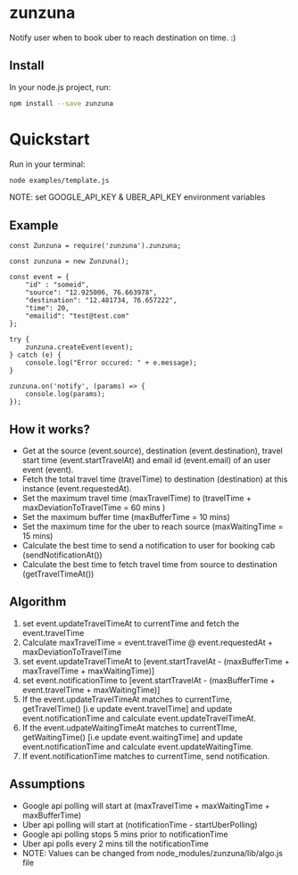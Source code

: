 # zunzuna

Notify user when to book uber to reach destination on time. :)

## Install

In your node.js project, run:

```bash
npm install --save zunzuna
```

# Quickstart

Run in your terminal:

```bash
node examples/template.js
```

NOTE: set GOOGLE_API_KEY & UBER_API_KEY environment variables 

## Example

```javascirpt
const Zunzuna = require('zunzuna').zunzuna;

const zunzuna = new Zunzuna();

const event = {
    "id" : "someid",
    "source": "12.925006, 76.663978",
    "destination": "12.481734, 76.657222",
    "time": 20,
    "emailid": "test@test.com"
};

try {
    zunzuna.createEvent(event);
} catch (e) {
    console.log("Error occured: " + e.message);
}

zunzuna.on('notify', (params) => {
    console.log(params);
});
```

## How it works?
- Get at the source (event.source), destination (event.destination), travel start time (event.startTravelAt) and email id (event.email) of an user event (event).
- Fetch the total travel time (travelTime) to destination (destination) at this instance (event.requestedAt).
- Set the maximum travel time (maxTravelTime) to (travelTime + maxDeviationToTravelTime = 60 mins )
- Set the maximum buffer time (maxBufferTime = 10 mins)
- Set the maximum time for the uber to reach source (maxWaitingTime = 15 mins) 
- Calculate the best time to send a notification to user for booking cab (sendNotificationAt())
- Calculate the best time to fetch travel time from source to destination (getTravelTimeAt())

## Algorithm
1. set event.updateTravelTimeAt to currentTime and fetch the event.travelTime
2. Calculate maxTravelTime = event.travelTime @ event.requestedAt + maxDeviationToTravelTime
3. set event.updateTravelTimeAt to [event.startTravelAt - (maxBufferTime + maxTravelTime + maxWaitingTime)]
4. set event.notificationTime to [event.startTravelAt - (maxBufferTime + event.travelTime + maxWaitingTime)]
5. If the event.updateTravelTimeAt matches to currentTime, getTravelTime() [i.e update event.travelTime] and update event.notificationTime and calculate event.updateTravelTimeAt.
6. If the event.udpateWaitingTimeAt matches to currentTIme, getWaitingTime() [i.e update event.waitingTime] and update event.notificationTime and calculate event.updateWaitingTime.
7. If event.notificationTime matches to currentTime, send notification.

## Assumptions
- Google api polling will start at (maxTravelTime + maxWaitingTime + maxBufferTime)
- Uber api polling will start at (notificationTime - startUberPolling)
- Google api polling stops 5 mins prior to notificationTime
- Uber api polls every 2 mins till the notificationTime
- NOTE: Values can be changed from node_modules/zunzuna/lib/algo.js file


